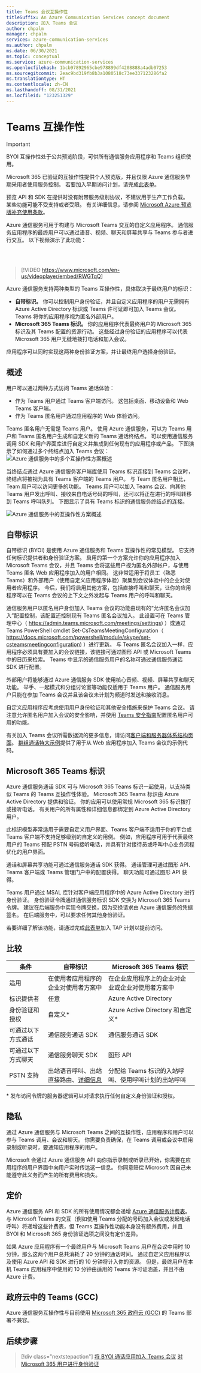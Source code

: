 ```yaml
---
title: Teams 会议互操作性
titleSuffix: An Azure Communication Services concept document
description: 加入 Teams 会议
author: chpalm
manager: chpalm
services: azure-communication-services
ms.author: chpalm
ms.date: 06/30/2021
ms.topic: conceptual
ms.service: azure-communication-services
ms.openlocfilehash: 1bcb97892965cbe978899df4208888a4adb07253
ms.sourcegitcommit: 2eac9bd319fb8b3a1080518c73ee337123286fa2
ms.translationtype: HT
ms.contentlocale: zh-CN
ms.lasthandoff: 08/31/2021
ms.locfileid: "123251329"
---
```

# <a name="teams-interoperability"></a>Teams 互操作性

> [!IMPORTANT]
> BYOI 互操作性处于公共预览阶段，可供所有通信服务应用程序和 Teams 组织使用。
>
> Microsoft 365 已验证的互操作性提供个人预览版，并且仅限 Azure 通信服务早期采用者使用服务控制。 若要加入早期访问计划，请完成[此表单](https://forms.office.com/Pages/ResponsePage.aspx?id=v4j5cvGGr0GRqy180BHbR8MfnD7fOYZEompFbYDoD4JUMkdYT0xKUUJLR001ODdQRk1ITTdOMlRZNSQlQCN0PWcu)。
>
> 预览 API 和 SDK 在提供时没有附带服务级别协议，不建议用于生产工作负载。 某些功能可能不受支持或者受限。 有关详细信息，请参阅 [Microsoft Azure 预览版补充使用条款](https://azure.microsoft.com/support/legal/preview-supplemental-terms/)。

Azure 通信服务可用于构建与 Microsoft Teams 交互的自定义应用程序。 通信服务应用程序的最终用户可以通过语音、视频、聊天和屏幕共享与 Teams 参与者进行交互。 以下视频演示了此功能：


<br>
<br>


> [!VIDEO https://www.microsoft.com/en-us/videoplayer/embed/RWGTqQ]


Azure 通信服务支持两种类型的 Teams 互操作性，具体取决于最终用户的标识：

- **自带标识。** 你可以控制用户身份验证，并且自定义应用程序的用户无需拥有 Azure Active Directory 标识或 Teams 许可证即可加入 Teams 会议。 Teams 将你的应用程序视为匿名外部用户。
- **Microsoft 365 Teams 标识。** 你的应用程序代表最终用户的 Microsoft 365 标识及其 Teams 配置的资源行动。 这些经过身份验证的应用程序可以代表 Microsoft 365 用户无缝地拨打电话和加入会议。

应用程序可以同时实现这两种身份验证方案，并让最终用户选择身份验证。

## <a name="overview"></a>概述

用户可以通过两种方式访问 Teams 通话体验：

- 作为 Teams 用户通过 Teams 客户端访问。 这包括桌面、移动设备和 Web Teams 客户端。 
- 作为 Teams 匿名用户通过应用程序的 Web 体验访问。 

Teams 匿名用户无需是 Teams 用户。 使用 Azure 通信服务，可以为 Teams 用户和 Teams 匿名用户生成和自定义新的 Teams 通话终结点。 可以使用通信服务调用 SDK 和用户界面库进行自定义并集成到任何现有的应用程序或产品。 下图演示了如何通过多个终结点加入 Teams 会议：![Azure 通信服务中的多个互操作性方案概述](./media/teams-identities/teams_interop_overview.png)

当终结点通过 Azure 通信服务客户端库使用 Teams 标识连接到 Teams 会议时，终结点将被视为具有 Teams 客户端的 Teams 用户。 与 Team 匿名用户相比，Team 用户可以访问更多的功能。 Teams 用户可以加入 Teams 会议、向其他 Teams 用户发出呼叫、接收来自电话号码的呼叫，还可以将正在进行的呼叫转移到 Teams 呼叫队列。 下图显示了具有 Teams 标识的通信服务终结点的连接。

![Azure 通信服务中的互操作性方案概述](./media/teams-identities/teams_interop_m365_identity_interop_overview.png)

## <a name="bring-your-own-identity"></a>自带标识

自带标识 (BYOI) 是使用 Azure 通信服务和 Teams 互操作性的常见模型。 它支持任何标识提供者和身份验证方案。 启用的第一个方案允许你的应用程序加入 Microsoft Teams 会议，并且 Teams 会将这些用户视为匿名外部帐户，与使用 Teams 匿名 Web 应用程序加入的用户相同。 这非常适用于将员工（熟悉 Teams）和外部用户（使用自定义应用程序体验）聚集到会议体验中的企业对使用者应用程序。 今后，我们将启用其他方案，包括直接呼叫和聊天，让你的应用程序可以在 Teams 会议的上下文之外发起与 Teams 用户的呼叫和聊天。

通信服务用户以匿名用户身份加入 Teams 会议的功能由现有的“允许匿名会议加入”配置控制，该配置还控制现有 Teams 匿名会议加入。  此设置可在 Teams 管理中心（ https://admin.teams.microsoft.com/meetings/settings) ）或通过 Teams PowerShell cmdlet Set-CsTeamsMeetingConfiguration（ https://docs.microsoft.com/powershell/module/skype/set-csteamsmeetingconfiguration) ）进行更新。 与 Teams 匿名会议加入一样，应用程序必须具有要加入的会议链接，该链接可通过图形 API 或 Microsoft Teams 中的日历来检索。  Teams 中显示的通信服务用户的名称可通过通信服务通话 SDK 进行配置。

外部用户将能够通过 Azure 通信服务 SDK 使用核心音频、视频、屏幕共享和聊天功能。 举手、一起模式和分组讨论室等功能仅适用于 Teams 用户。 通信服务用户只能在参加 Teams 会议并且该会议未计划为频道时发送和接收消息。

自定义应用程序应考虑使用用户身份验证和其他安全措施来保护 Teams 会议。 请注意允许匿名用户加入会议的安全影响，并使用 [Teams 安全指南](/microsoftteams/teams-security-guide#addressing-threats-to-teams-meetings)配置匿名用户可用的功能。

有关加入 Teams 会议所需数据流的更多信息，请访问[客户端和服务器体系结构页面](client-and-server-architecture.md)。 [群组通话特大示例](../samples/calling-hero-sample.md)提供了用于从 Web 应用程序加入 Teams 会议的示例代码。

## <a name="microsoft-365-teams-identity"></a>Microsoft 365 Teams 标识
Azure 通信服务通话 SDK 可与 Microsoft 365 Teams 标识一起使用，以支持类似 Teams 的 Teams 互操作性体验。 Microsoft 365 Teams 标识由 Azure Active Directory 提供和验证。 你的应用可以使用常规 Microsoft 365 标识拨打或接听电话。 有关用户的所有属性和详细信息都绑定到 Azure Active Directory 用户。

此标识模型非常适用于需要自定义用户界面、Teams 客户端不适用于你的平台或 Teams 客户端不支持足够级别的自定义的用例。 例如，应用程序可用于代表最终用户的 Teams 预配 PSTN 号码接听电话，并具有针对接待员或呼叫中心业务流程优化的用户界面。  

通话和屏幕共享功能可通过通信服务通话 SDK 获得。 通话管理可通过图形 API、Teams 客户端或 Teams 管理门户中的配置获得。 聊天功能可通过图形 API 获得。

Teams 用户通过 MSAL 库针对客户端应用程序中的 Azure Active Directory 进行身份验证。 身份验证令牌通过通信服务标识 SDK 交换为 Microsoft 365 Teams 令牌。 建议在后端服务中实现令牌交换，因为交换请求由 Azure 通信服务的凭据签名。 在后端服务中，可以要求任何其他身份验证。

若要详细了解该功能，请通过完成[此表单](https://forms.office.com/Pages/ResponsePage.aspx?id=v4j5cvGGr0GRqy180BHbR8MfnD7fOYZEompFbYDoD4JUMkdYT0xKUUJLR001ODdQRk1ITTdOMlRZNSQlQCN0PWcu)加入 TAP 计划以提前访问。

## <a name="comparison"></a>比较

|条件|自带标识| Microsoft 365 Teams 标识|
|---|---|---|
|适用| 在使用者应用程序的企业对使用者方案中 | 在企业应用程序上的企业对企业或企业对使用者方案中 |
|标识提供者|任意|Azure Active Directory|
|身份验证和授权|自定义*| Azure Active Directory 和自定义*|
|可通过以下方式通话 | 通信服务通话 SDK | 通信服务通话 SDK |
|可通过以下方式聊天 | 通信服务聊天 SDK | 图形 API |
|PSTN 支持| 出站语音呼叫、出站直接路由、[详细信息](./telephony-sms/telephony-concept.md) | 分配给 Teams 标识的入站呼叫、使用呼叫计划的出站呼叫|

\* 发布访问令牌的服务器逻辑可以对请求执行任何自定义身份验证和授权。

## <a name="privacy"></a>隐私
通过 Azure 通信服务与 Microsoft Teams 之间的互操作性，应用程序和用户可以参与 Teams 调用、会议和聊天。 你需要负责确保，在 Teams 调用或会议中启用录制或听录时，要通知应用程序的用户。

Microsoft 会通过 Azure 通信服务 API 向你指示录制或听录已开始，你需要在应用程序的用户界面中向用户实时传达这一信息。 你同意赔偿 Microsoft 因自己未能遵守此义务而产生的所有费用和损失。

## <a name="pricing"></a>定价
Azure 通信服务 API 和 SDK 的所有使用情况都会递增 [Azure 通信服务计费表](https://azure.microsoft.com/pricing/details/communication-services/)。 与 Microsoft Teams 的交互（例如使用 Teams 分配的号码加入会议或发起电话呼叫）将递增这些计费表，但 Teams 互操作性功能本身没有额外费用，并且 BYOI 和 Microsoft 365 身份验证选项之间没有定价差异。

如果 Azure 应用程序有一个最终用户与 Microsoft Teams 用户在会议中用时 10 分钟，那么这两个用户总共消耗了 20 分钟的通话时间。 通过自定义应用程序以及使用 Azure API 和 SDK 进行的 10 分钟将计入你的资源。 但是，最终用户在本机 Teams 应用程序中使用的 10 分钟由适用的 Teams 许可证涵盖，并且不由 Azure 计费。

## <a name="teams-in-government-clouds-gcc"></a>政府云中的 Teams (GCC)
Azure 通信服务互操作性与目前使用 [Microsoft 365 政府云 (GCC)](/MicrosoftTeams/plan-for-government-gcc) 的 Teams 部署不兼容。

## <a name="next-steps"></a>后续步骤

> [!div class="nextstepaction"]
> [将 BYOI 通话应用加入 Teams 会议](../quickstarts/voice-video-calling/get-started-teams-interop.md)
> [对 Microsoft 365 用户进行身份验证](../quickstarts/manage-teams-identity.md)
